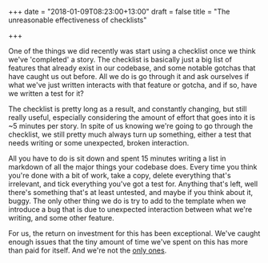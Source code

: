 +++
date = "2018-01-09T08:23:00+13:00"
draft = false
title = "The unreasonable effectiveness of checklists"

+++

One of the things we did recently was start using a checklist once we think we've 'completed' a story.
The checklist is basically just a big list of features that already exist in our codebase, and some notable gotchas
that have caught us out before. All we do is go through it and ask ourselves if what we've just written interacts with
that feature or gotcha, and if so, have we written a test for it?

<!--more-->

The checklist is pretty long as a result, and constantly changing, but still really useful, especially considering the 
amount of effort that goes into it is ~5 minutes per story. In spite of us knowing we're going to go through the 
checklist, we still pretty much always turn up something, either a test that needs writing or some unexpected, broken
interaction.

All you have to do is sit down and spent 15 minutes writing a list in markdown of all the major things your 
codebase does. Every time you think you're done with a bit of work, take a copy, delete everything that's irrelevant,
and tick everything you've got a test for. Anything that's left, well there's something that's at least untested, and 
maybe if you think about it, buggy. The only other thing we do is try to add to the template when we introduce a bug 
that is due to unexpected interaction between what we're writing, and some other feature.

For us, the return on investment for this has been exceptional. We've caught enough issues that the tiny amount of time
we've spent on this has more than paid for itself. And we're not the 
[only ones](https://www.ncbi.nlm.nih.gov/pubmed/23579353).